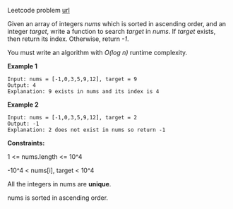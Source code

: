 Leetcode problem [url](https://leetcode.com/problems/binary-search/)


Given an array of integers <em>nums</em> which is sorted in ascending order, and an integer <em>target</em>, write a function to search <em>target</em> in <em>nums</em>. If <em>target</em> exists, then return its index. Otherwise, return <em>-1</em>.

You must write an algorithm with <em>O(log n)</em> runtime complexity.


**Example 1**
```
Input: nums = [-1,0,3,5,9,12], target = 9
Output: 4
Explanation: 9 exists in nums and its index is 4
```


**Example 2**
```
Input: nums = [-1,0,3,5,9,12], target = 2
Output: -1
Explanation: 2 does not exist in nums so return -1
```


**Constraints:**

1 <= nums.length <= 10^4

-10^4 < nums[i], target < 10^4

All the integers in nums are **unique**.

nums is sorted in ascending order.